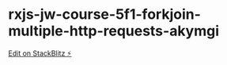 # rxjs-jw-course-5f1-forkjoin-multiple-http-requests-akymgi

[Edit on StackBlitz ⚡️](https://stackblitz.com/edit/rxjs-jw-course-5f1-forkjoin-multiple-http-requests-akymgi)